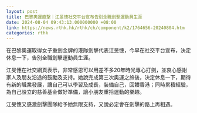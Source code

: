```yaml
---
layout: post
title: 巴黎奧運直撃｜江旻憓社交平台宣布告別全職劍擊運動員生涯
date: 2024-08-04 09:43:13.000000000 +08:00
link: https://news.rthk.hk/rthk/ch/component/k2/1764656-20240804.htm
categories: rthk
---
```


在巴黎奧運取得女子重劍金牌的港隊劍擊代表江旻憓，今早在社交平台宣布，決定休息一下，告別全職劍擊運動員生涯。

江旻憓在社交網頁表示，非常感恩可以用差不多20年時光專心打劍，並衷心感謝家人及朋友沿途的鼓勵及支持。她說完成第三次奥運之旅後，決定休息一下，期待有新的職業發展，讓自己可以學習及成長，裝備自己，回饋香港；同時累積經驗，為自己設立的慈善基金做好準備，讓小朋友重拾運動的樂趣。

江旻憓又感激劍擊團隊給予她無限支持，又說必定會在劍擊的路上再相遇。

